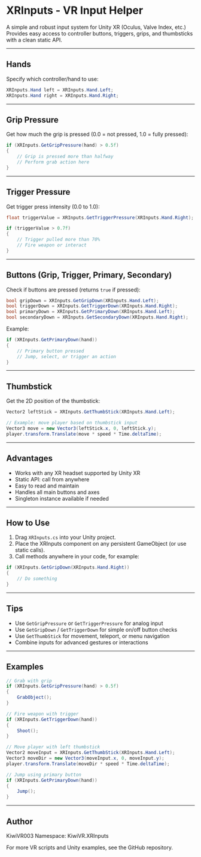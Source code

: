 # XRInputs - VR Input Helper

A simple and robust input system for Unity XR (Oculus, Valve Index, etc.)  
Provides easy access to controller buttons, triggers, grips, and thumbsticks with a clean static API.

---

## Hands

Specify which controller/hand to use:

```csharp
XRInputs.Hand left = XRInputs.Hand.Left;
XRInputs.Hand right = XRInputs.Hand.Right;
```

---

## Grip Pressure

Get how much the grip is pressed (0.0 = not pressed, 1.0 = fully pressed):

```csharp
if (XRInputs.GetGripPressure(hand) > 0.5f)
{
    // Grip is pressed more than halfway
    // Perform grab action here
}
```

---

## Trigger Pressure

Get trigger press intensity (0.0 to 1.0):

```csharp
float triggerValue = XRInputs.GetTriggerPressure(XRInputs.Hand.Right);

if (triggerValue > 0.7f)
{
    // Trigger pulled more than 70%
    // Fire weapon or interact
}
```

---

## Buttons (Grip, Trigger, Primary, Secondary)

Check if buttons are pressed (returns `true` if pressed):

```csharp
bool gripDown = XRInputs.GetGripDown(XRInputs.Hand.Left);
bool triggerDown = XRInputs.GetTriggerDown(XRInputs.Hand.Right);
bool primaryDown = XRInputs.GetPrimaryDown(XRInputs.Hand.Left);
bool secondaryDown = XRInputs.GetSecondaryDown(XRInputs.Hand.Right);
```

Example:

```csharp
if (XRInputs.GetPrimaryDown(hand))
{
    // Primary button pressed
    // Jump, select, or trigger an action
}
```

---

## Thumbstick

Get the 2D position of the thumbstick:

```csharp
Vector2 leftStick = XRInputs.GetThumbStick(XRInputs.Hand.Left);

// Example: move player based on thumbstick input
Vector3 move = new Vector3(leftStick.x, 0, leftStick.y);
player.transform.Translate(move * speed * Time.deltaTime);
```

---

## Advantages

- Works with any XR headset supported by Unity XR  
- Static API: call from anywhere  
- Easy to read and maintain  
- Handles all main buttons and axes  
- Singleton instance available if needed  

---

## How to Use

1. Drag `XRInputs.cs` into your Unity project.  
2. Place the XRInputs component on any persistent GameObject (or use static calls).  
3. Call methods anywhere in your code, for example:

```csharp
if (XRInputs.GetGripDown(XRInputs.Hand.Right))
{
    // Do something
}
```

---

## Tips

- Use `GetGripPressure` or `GetTriggerPressure` for analog input  
- Use `GetGripDown` / `GetTriggerDown` for simple on/off button checks  
- Use `GetThumbStick` for movement, teleport, or menu navigation  
- Combine inputs for advanced gestures or interactions  

---

## Examples

```csharp
// Grab with grip
if (XRInputs.GetGripPressure(hand) > 0.5f)
{
    GrabObject();
}

// Fire weapon with trigger
if (XRInputs.GetTriggerDown(hand))
{
    Shoot();
}

// Move player with left thumbstick
Vector2 moveInput = XRInputs.GetThumbStick(XRInputs.Hand.Left);
Vector3 moveDir = new Vector3(moveInput.x, 0, moveInput.y);
player.transform.Translate(moveDir * speed * Time.deltaTime);

// Jump using primary button
if (XRInputs.GetPrimaryDown(hand))
{
    Jump();
}
```

---

## Author
KiwiVR003
Namespace: KiwiVR.XRInputs  

For more VR scripts and Unity examples, see the GitHub repository.
